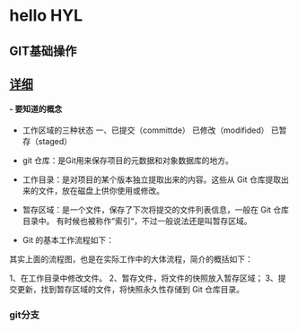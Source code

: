 # hello HYL

## GIT基础操作 
[详细](https://blog.csdn.net/qq_41551450/article/details/105238388?utm_source=app&app_version=4.21.0&code=app_1562916241&uLinkId=usr1mkqgl919blen
)
-------
#### - 要知道的概念
- 工作区域的三种状态
一、已提交（committde） 已修改（modifided）  已暂存（staged）
- git 仓库：是Git用来保存项目的元数据和对象数据库的地方。
- 工作目录：是对项目的某个版本独立提取出来的内容。这些从 Git 仓库提取出来的文件，放在磁盘上供你使用或修改。
- 暂存区域：是一个文件，保存了下次将提交的文件列表信息，一般在 Git 仓库目录中。 有时候也被称作“索引“，不过一般说法还是叫暂存区域。

- Git 的基本工作流程如下：

其实上面的流程图，也是在实际工作中的大体流程，简介的概括如下：

1、在工作目录中修改文件。
2、暂存文件，将文件的快照放入暂存区域；
3、提交更新，找到暂存区域的文件，将快照永久性存储到 Git 仓库目录。

### git分支


